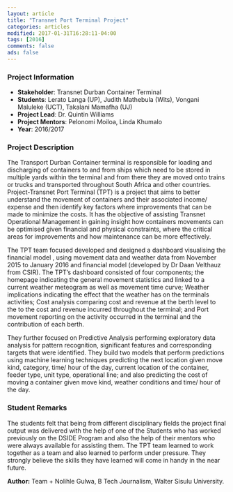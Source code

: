 ```yaml
---
layout: article
title: "Transnet Port Terminal Project"
categories: articles
modified: 2017-01-31T16:28:11-04:00
tags: [2016]
comments: false
ads: false
---
```



### Project Information

* **Stakeholder**: Transnet Durban Container Terminal
* **Students**: Lerato Langa (UP), Judith Mathebula (Wits), Vongani Maluleke (UCT), Takalani Mamafha (UJ)
* **Project Lead**: Dr. Quintin Williams
* **Project Mentors**: Pelonomi Moiloa, Linda Khumalo
* **Year**: 2016/2017

### Project Description

The Transport Durban Container terminal is responsible for loading and discharging of containers to and from ships which need to be stored in multiple yards within the terminal and from there they are moved onto trains or trucks and transported throughout South Africa and other countries. Project-Transnet Port Terminal (TPT) is a project that aims to better understand the movement of containers and their associated income/ expense and then identify key factors where improvements that can be made to minimize the costs. It has the objective of assisting Transnet Operational Management in gaining insight how containers movements can be optimised given financial and physical constraints, where the critical areas for improvements and how maintenance can be more effectively.

The TPT team focused developed  and designed a dashboard visualising the financial model , using movement data and weather data from November 2015 to January 2016 and financial model (developed by Dr Daan Velthauz from CSIR). The TPT’s dashboard consisted of four components; the homepage indicating the general movement statistics and linked to a current weather meteogram as well as movement time curve; Weather implications indicating the effect that the weather has on the terminals activities; Cost analysis comparing cost and revenue at the berth level to the to the cost and revenue incurred throughout the terminal; and Port movement reporting on the activity occurred in the terminal and the contribution of each berth.  

They further focused on Predictive Analysis performing exploratory data analysis for pattern recognition, significant features and corresponding targets that were identified. They build two models that perform predictions using machine learning techniques predicting the next location given move kind, category, time/ hour of the day, current location of the container, feeder type, unit type, operational line; and also predicting the cost of moving a container given move kind, weather conditions and time/ hour of the day.

### Student Remarks

The students felt that being from different disciplinary fields the project final output was delivered with the help of one of the Students who has worked previously on the DSIDE Program and also the help of their mentors who were always available for assisting them. The TPT team learned to work together as a team and  also learned to perform under pressure. They strongly believe the skills they have learned will come in handy in the near future.


**Author:** Team + Nolihle Gulwa, B Tech Journalism, Walter Sisulu University.
